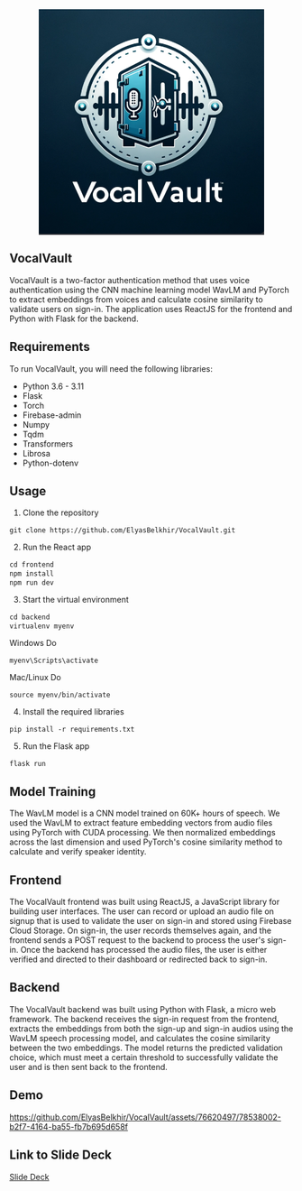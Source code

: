 <div style="display: flex; justify-content: center; align-items: center">
    <img alt="img.png" height="400" src="img.png" width="400"/>
</div>

## VocalVault
VocalVault is a two-factor authentication method that uses voice authentication using the CNN machine learning model WavLM and PyTorch to extract embeddings from voices and calculate cosine similarity to validate users on sign-in. The application uses ReactJS for the frontend and Python with Flask for the backend.

## Requirements
To run VocalVault, you will need the following libraries:

- Python 3.6 - 3.11
- Flask
- Torch
- Firebase-admin
- Numpy
- Tqdm
- Transformers
- Librosa
- Python-dotenv
  
## Usage
1. Clone the repository
```
git clone https://github.com/ElyasBelkhir/VocalVault.git
```
2. Run the React app
```
cd frontend
npm install
npm run dev
```
3. Start the virtual environment
```
cd backend
virtualenv myenv
```
Windows Do
```
myenv\Scripts\activate
```
Mac/Linux Do
```
source myenv/bin/activate
```
4. Install the required libraries
```
pip install -r requirements.txt
```
5. Run the Flask app
```
flask run
```

## Model Training
The WavLM model is a CNN model trained on 60K+ hours of speech. We used the WavLM to extract feature embedding vectors from audio files using PyTorch with CUDA processing. We then normalized embeddings across the last dimension and used PyTorch's cosine similarity method to calculate and verify speaker identity. 

## Frontend
The VocalVault frontend was built using ReactJS, a JavaScript library for building user interfaces. The user can record or upload an audio file on signup that is used to validate the user on sign-in and stored using Firebase Cloud Storage. On sign-in, the user records themselves again, and the frontend sends a POST request to the backend to process the user's sign-in. Once the backend has processed the audio files, the user is either verified and directed to their dashboard or redirected back to sign-in.

## Backend
The VocalVault backend was built using Python with Flask, a micro web framework. The backend receives the sign-in request from the frontend, extracts the embeddings from both the sign-up and sign-in audios using the WavLM speech processing model, and calculates the cosine similarity between the two embeddings. The model returns the predicted validation choice, which must meet a certain threshold to successfully validate the user and is then sent back to the frontend.

## Demo
https://github.com/ElyasBelkhir/VocalVault/assets/76620497/78538002-b2f7-4164-ba55-fb7b695d658f


## Link to Slide Deck
[Slide Deck](https://docs.google.com/presentation/d/1oiG1FroWLf2ctXzdqCm_mxhMgFlPAo-6tWsx3z7ZdW4/edit?usp=sharing)

